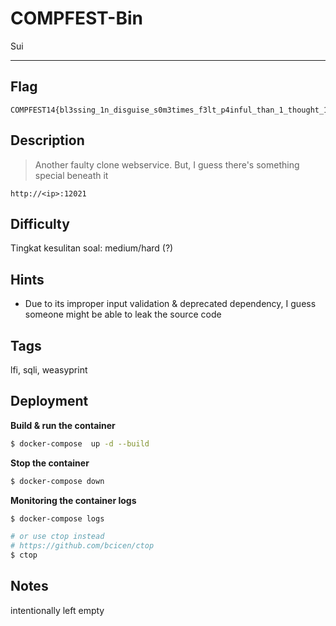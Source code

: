 # COMPFEST-Bin

Sui

---

## Flag

```
COMPFEST14{bl3ssing_1n_disguise_s0m3times_f3lt_p4inful_than_1_thought_1111689eab}
```

## Description
>Another faulty clone webservice. But, I guess there's something special beneath it

```
http://<ip>:12021
```

## Difficulty
Tingkat kesulitan soal: medium/hard (?)

## Hints
* Due to its improper input validation & deprecated dependency, I guess someone might be able to leak the source code

## Tags
lfi, sqli, weasyprint

## Deployment
**Build & run the container**
```bash
$ docker-compose  up -d --build
```

**Stop the container**
```bash
$ docker-compose down
```

**Monitoring the container logs**
```bash
$ docker-compose logs

# or use ctop instead
# https://github.com/bcicen/ctop
$ ctop
```

## Notes
intentionally left empty

